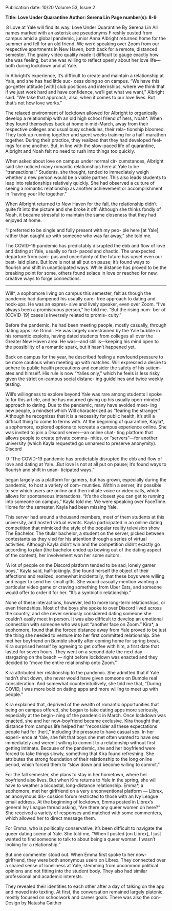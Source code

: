 Publication date: 10/20
Volume 53, Issue 2

**Title: Love Under Quarantine**
**Author: Serena Lin**
**Page number(s): 8-9**

 8
Love at Yale will find its way.
Love Under 
Quarantine
By Serena Lin
All names marked with an asterisk are pseudonyms
F
reshly ousted from campus amid a global pandemic, 
junior Anna Albright returned home for the summer 
and fell for an old friend. We were speaking over Zoom from 
our respective apartments in New Haven, both back for a 
remote, distanced semester. The grainy video quality made 
it difficult to gauge exactly how she was feeling, but she was 
willing to reflect openly about her love life—both during 
lockdown and at Yale.


In Albright’s experience, it’s difficult to create and 
maintain a relationship at Yale, and she has had little suc-
cess doing so on campus. “We have this go-getter attitude 
[with] club positions and internships, where we think that 
if we just work hard and have confidence, we’ll get what 
we want,” Albright said. “We take that approach, also, 
when it comes to our love lives. But that’s not how love 
works.” 


The relaxed environment of lockdown allowed for 
Albright to organically develop a relationship with an 
old high school friend of hers, Noah*. When they found 
themselves back at home in mid-March, away from their 
respective colleges and usual busy schedules, their rela-
tionship bloomed. They took up running together and 
spent weeks training for a half-marathon together. During 
their practice, they realized that they had developed feel-
ings for one another. But, in line with the slow-paced life 
of quarantine, Albright and Noah felt no need to rush into 
things too quickly.  


When asked about love on campus under normal cir-
cumstances, Albright said she noticed many romantic 
relationships here at Yale to be “transactional.” Students, 
she thought, tended to immediately weigh whether a new 
person would be a viable partner. This also leads students 
to leap into relationships relatively quickly.  She had 
observed a culture of seeing a romantic relationship as 
another achievement or accomplishment in “having your 
life together.” 


When Albright returned to New Haven for the fall, the 
relationship didn’t quite fit into the picture and she broke 
it off. Although she thinks fondly of Noah, it became 
stressful to maintain the same closeness that they had 
enjoyed at home. 


“I preferred to be single and fully present with my peo-
ple here [at Yale], rather than caught up with someone 
who was far away,” she told me.   


The COVID-19 pandemic has predictably disrupted 
the ebb and flow of love and dating at Yale, usually so fast-
paced and chaotic. The unexpected departure from cam-
pus and uncertainty of the future has upset even our best-
laid plans. But love is not at all put on pause; it’s found 
ways to flourish and shift in unanticipated ways. While 
distance has proved to be the breaking point for some, 
others found solace in love or reached for new, creative 
ways to forge connections. 
***
Will*, a sophomore living on campus this semester, felt 
as though the pandemic had dampened his usually care-
free approach to dating and hook-ups. He was an expres-
sive and lively speaker, even over Zoom. “I’ve always been 
a promiscuous person,” he told me. “But the rising num-
ber of [COVID-19] cases is inversely related to promis-
cuity.” 


Before the pandemic, he had been meeting people, 
mostly casually, through dating apps like Grindr. He was 
largely unrestrained by the Yale bubble in his romantic 
exploits, having dated students from colleges all over the 
Greater New Haven area. He was—and still is—keeping 
his mind open to the possibility of a romantic spark, but it 
hasn’t happened yet. 


Back on campus for the year, he described feeling a 
newfound pressure to be more cautious when meeting up 
with matches. Will expressed a desire to adhere to public 
health precautions and consider the safety of his suitem-
ates and himself. His rule is now “Yalies only,” which he 
feels is less risky given the strict on-campus social distanc-
ing guidelines and twice weekly testing. 


Will’s willingness to explore beyond Yale was rare 
among students I spoke to for this article, and he has 
mourned giving up his usually open-minded approach to 
dating. Due to the pandemic, many have avoided meet-
ing new people, a mindset which Will characterized as 
“fearing the stranger.” Although he recognizes that it is 
a necessity for public health, it’s still a difficult thing to 
come to terms with. 
At the beginning of quarantine, Kayla*, a sophomore, 
explored options to recreate a campus experience online. 
She was invited to join a Discord server—an online chat-
ting platform that allows people to create private commu-
nities, or “servers”—for another university (which Kayla 
requested go unnamed to preserve anonymity). Discord 


 9
“The COVID-19 pandemic has predictably 
disrupted the ebb and flow of love and dating 
at Yale...But love is not at all put on pause; 
it’s found ways to flourish and shift in unan-
ticipated ways.”

began largely as a platform for gamers, but has grown, 
especially during the pandemic, to host a variety of com-
munities. Within a server, it’s possible to see which users 
are online and then initiate voice or video calls, which 
allows for spontaneous interactions. “It’s the closest you 
can get to running into someone on campus,” Kayla told 
me. We were speaking over FaceTime. Home for the 
semester, Kayla had been missing Yale.


This server had around a thousand members, most of 
them students at this university, and hosted virtual events. 
Kayla participated in an online dating competition that 
mimicked the style of the popular reality television show 
The Bachelor. The titular bachelor, a student on the 
server, picked between contestants as they vied for his 
attention through a series of virtual activities. Although 
Kayla didn’t win and the competition didn’t exactly go 
according to plan (the bachelor ended up bowing out of 
the dating aspect of the contest), her involvement won her 
some suitors. 


“A lot of people on the Discord platform tended to be 
sad, lonely gamer boys,” Kayla said, half-jokingly. She 
found herself the object of their affections and realized, 
somewhat incidentally, that these boys were willing and 
eager to send her small gifts. She would casually mention 
wanting a particular video game or craving something 
from Uber Eats, and someone would offer to order it for 
her. “It’s a symbiotic relationship.” 


None of these interactions, however, led to more 
long-term relationships, or even friendships. Most of the 
boys she spoke to over Discord lived across the country, 
and she never seriously considered dating someone she 
couldn’t easily meet in person. It was also difficult to 
develop an emotional connection with someone who was 
just “another face on Zoom.” 
Kira*, a sophomore, found that the forced distance 
away from Yale proved to be just the thing she needed 
to venture into her first committed relationship. She met 
her boyfriend on Bumble shortly after coming home for 
spring break. Kira surprised herself by agreeing to get 
coffee with him, a first date that lasted for seven hours. 
They went on a second date the next day — stargazing on 
the beach — right before lockdown was enacted and they 
decided to “move the entire relationship onto Zoom.” 


Kira attributed her relationship to the pandemic. She 
admitted that if Yale hadn’t shut down, she never would 
have given someone on Bumble real consideration. And 
somewhat counterintuitively, she told me that, “During 
COVID, I was more bold on dating apps and more willing 
to meet up with people.” 


Kira explained that, deprived of the wealth of romantic 
opportunities that being on campus offered, she began to 
take dating apps more seriously, especially at the begin-
ning of the pandemic in March. Once lockdown was 
enacted, she and her now-boyfriend became exclusive. 
Kira thought that distance from campus life helped her 
“reconsider all these expectations people had for [her],” 
including the pressure to have casual sex. In her experi-
ence at Yale, she felt that boys she met often wanted to 
have sex immediately and weren’t willing to commit to 
a relationship without first getting intimate. Because of 
the pandemic, she and her boyfriend were forced to take 
things slowly, something that Kira found refreshing. She 
attributes the strong foundation of their relationship to 
the long online period, which forced them to “slow down 
and become willing to commit.” 


For the fall semester, she plans to stay in her hometown, 
where her boyfriend also lives. But when Kira returns to 
Yale in the spring, she will have to weather a bicoastal, 
long-distance relationship. 
Emma*, a sophomore, met her girlfriend on a very 
unconventional platform — Librex, an anonymous dis-
cussion forum restricted to those with an Ivy League 
email address. At the beginning of lockdown, Emma 
posted in Librex’s general Ivy League thread asking, “Are 
there any queer women on here?” She received a variety 
of responses and matched with some commenters, which 
allowed her to direct message them. 


For Emma, who is politically conservative, it’s been 
difficult to navigate the queer dating scene at Yale. She 
told me, “When I posted [on Librex], I just wanted to find 
someone to talk to about being a queer woman. I wasn’t 
looking for a relationship.” 


But one commenter stood out. When Emma first spoke 
to her now-girlfriend, they were both anonymous users on 
Librex. They connected over a shared sense of loneliness 
at Yale, stemming from uncommon political opinions and 
not fitting into the student body. They also had similar 
professional and academic interests. 


They revealed their identities to each other after a day 
of talking on the app and moved into texting. At first, the 
conversation remained largely platonic, mostly focused 
on schoolwork and career goals. There was also the con-
Design by Natasha Gaither
